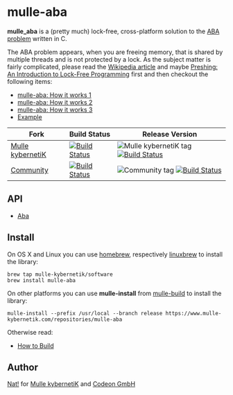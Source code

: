 # mulle-aba

**mulle_aba** is a (pretty much) lock-free, cross-platform solution to the
[ABA problem](//en.wikipedia.org/wiki/ABA_problem) written in C.

The ABA problem appears, when you are freeing memory, that is shared by
multiple threads and is not protected by a lock. As the subject matter is
fairly complicated, please read the [Wikipedia article](//en.wikipedia.org/wiki/ABA_problem) and maybe [Preshing: An Introduction to Lock-Free Programming](http://preshing.com/20120612/an-introduction-to-lock-free-programming/) first and then checkout the following items:

* [mulle-aba: How it works 1](//www.mulle-kybernetik.com/weblog/2015/mulle_aba_how_it_works_1.html)
* [mulle-aba: How it works 2](//www.mulle-kybernetik.com/weblog/2015/mulle_aba_how_it_works_2.html)
* [mulle-aba: How it works 3](//www.mulle-kybernetik.com/weblog/2015/mulle_aba_how_it_works_3.html)
* [Example](example/main.m)


Fork      |  Build Status | Release Version
----------|---------------|-----------------------------------
[Mulle kybernetiK](//github.com/mulle-nat/mulle-aba) | [![Build Status](https://travis-ci.org/mulle-nat/mulle-aba.svg?branch=release)](https://travis-ci.org/mulle-nat/mulle-aba) | ![Mulle kybernetiK tag](https://img.shields.io/github/tag/mulle-nat/mulle-aba.svg) [![Build Status](https://travis-ci.org/mulle-nat/mulle-aba.svg?branch=release)](https://travis-ci.org/mulle-nat/mulle-aba)
[Community](https://github.com/mulle-objc/mulle-aba/tree/release) | [![Build Status](https://travis-ci.org/mulle-objc/mulle-aba.svg)](https://travis-ci.org/mulle-objc/mulle-aba) | ![Community tag](https://img.shields.io/github/tag/mulle-objc/mulle-aba.svg) [![Build Status](https://travis-ci.org/mulle-objc/mulle-aba.svg?branch=release)](https://travis-ci.org/mulle-objc/mulle-aba)


## API

* [Aba](dox/API_ABA.md)


## Install

On OS X and Linux you can use
[homebrew](//brew.sh), respectively
[linuxbrew](//linuxbrew.sh)
to install the library:

```
brew tap mulle-kybernetik/software
brew install mulle-aba
```

On other platforms you can use **mulle-install** from
[mulle-build](//www.mulle-kybernetik.com/software/git/mulle-build)
to install the library:

```
mulle-install --prefix /usr/local --branch release https://www.mulle-kybernetik.com/repositories/mulle-aba
```


Otherwise read:

* [How to Build](dox/BUILD.md)


## Author

[Nat!](//www.mulle-kybernetik.com/weblog) for
[Mulle kybernetiK](//www.mulle-kybernetik.com) and
[Codeon GmbH](//www.codeon.de)


